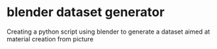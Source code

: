 # blender dataset generator
 Creating a python script using blender to generate a dataset aimed at material creation from picture
